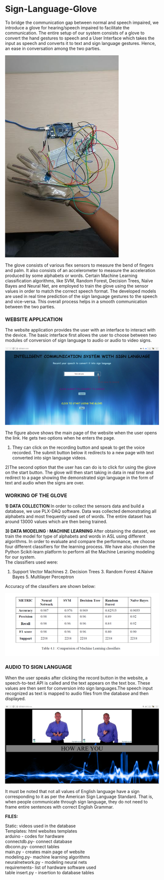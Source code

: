 # Sign-Language-Glove


To bridge the communication gap between normal and speech impaired, we introduce a glove for hearing/speech impaired to facilitate the communication. The entire setup of our system consists of a glove to convert the hand gestures to speech and a User Interface which takes the input as speech and converts it to text and sign language gestures. Hence, an ease in conversation among the two parties.


![Alt text](/screenshot/glove.png)

The glove consists of various flex sensors to measure the bend of fingers and palm. It also consists of an accelerometer to measure the acceleration produced by some alphabets or words. Certain Machine Learning classification algorithms, like SVM, Random Forest, Decision Trees, Naïve Bayes and Neural Net, are employed to train the glove using the sensor values in order to match the correct speech format. The developed models are used in real time prediction of the sign language gestures to the speech and vice-versa. This overall process helps in a smooth communication between the two parties.






<h3>WEBSITE APPLICATION</h3>

The website application provides the user with an interface to interact with the device. The basic interface first allows the user to choose between two modules of conversion of sign language to audio or audio to video signs.

![Alt text](/screenshot/site.png)


The figure above shows the main page of the website when the user opens the link. He gets two options when he enters the page.

1) They can click on the recording button and speak to get the voice recorded. The submit button below it redirects to a new page with text converted into sign language videos.

2)The second option that the user has can do is to click for using the glove on the start button. The glove will then start taking in data in real time and redirect to a page showing the demonstrated sign language in the form of text and audio when the signs are over.



<h3>WORKING OF THE GLOVE </h3>

<strong> 1) DATA COLLECTION </strong>
In order to collect the sensors data and build a database, we use PLX-DAQ software. Data was collected demonstrating all alphabets and most frequently used set of words. The entire dataset has around 13000 values which are then being trained.

<strong> 3) DATA MODELING : MACHINE LEARNING </strong>
After obtaining the dataset, we train the model for type of alphabets and words in ASL using different algorithms. In order to evaluate and compare the performance, we choose four different classifiers for the learning process. We have also chosen the Python Scikit-learn platform to perform all the Machine Leraning modeling for our system.</br>
The classifiers used were: </br>
1. Support Vector Machines 2. Decision Trees 3. Random Forest 4.Naive Bayes 5. Multilayer Perceptron

Accuracy of the classifiers are shown below:</br>


![Alt text](/screenshot/accuracy.png)



<h3>AUDIO TO SIGN LANGUAGE </h3>

When the user speaks after clicking the record button in the website, a speech-to-text API is called and the text appears on the text box. These values are then sent for conversion into sign languages.The speech input recognized as text is mapped to audio files from the database and then displayed. 

![Alt text](/screenshot/gifs.png)


It must be noted that not all values of English language have a sign corresponding to it as per the American Sign Language Standard. That is, when people communicate through sign language, they do not need to frame entire sentences with correct English Grammar.


<strong>FILES:</strong>

Static: videos used in the database </br>
Templates: html websites templates</br>
arduino - codes for hardware</br>
connectdb.py- connect database</br>
dbconn.py- connect tables</br>
main.py - creates main page of website</br>
modeling.py- machine learning algorithms</br>
neuralnetwork.py - modeling neural nets</br>
requirements- list of hardware software used</br>
table insert.py - insertion to database tables</br>





